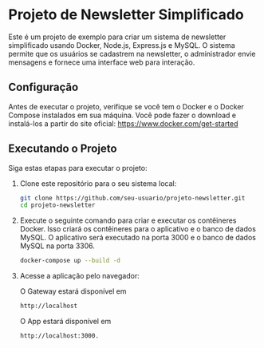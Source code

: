 # Projeto de Newsletter Simplificado

Este é um projeto de exemplo para criar um sistema de newsletter simplificado usando Docker, Node.js, Express.js e MySQL. O sistema permite que os usuários se cadastrem na newsletter, o administrador envie mensagens e fornece uma interface web para interação.

## Configuração

Antes de executar o projeto, verifique se você tem o Docker e o Docker Compose instalados em sua máquina. Você pode fazer o download e instalá-los a partir do site oficial: https://www.docker.com/get-started

## Executando o Projeto

Siga estas etapas para executar o projeto:

1. Clone este repositório para o seu sistema local:

   ```bash
   git clone https://github.com/seu-usuario/projeto-newsletter.git
   cd projeto-newsletter
    ```
2. Execute o seguinte comando para criar e executar os contêineres Docker. Isso criará os contêineres para o aplicativo e o banco de dados MySQL. O aplicativo será executado na porta 3000 e o banco de dados MySQL na porta 3306.

   ```bash
   docker-compose up --build -d
   ```
3. Acesse a aplicação pelo navegador:
    
    O Gateway estará disponível em 
    ```bash 
    http://localhost
    ```

    O App estará disponível em 
    ```bash
    http://localhost:3000.
    ```


